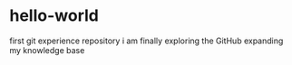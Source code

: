 # hello-world
first git experience repository
i am finally exploring the GitHub expanding my knowledge base
